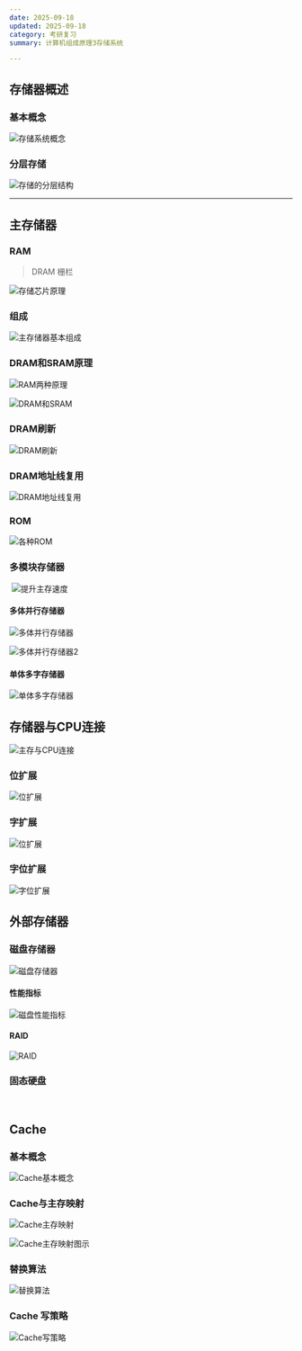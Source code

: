 ```yaml
---
date: 2025-09-18
updated: 2025-09-18
category: 考研复习
summary: 计算机组成原理3存储系统

---
```


## 存储器概述

### 基本概念

![存储系统概念](./../../public/assets/计组/存储系统概念.png)

### 分层存储

![存储的分层结构](./../../public/assets/计组/存储的分层结构.png)

---

## 主存储器

### RAM

> DRAM 栅栏

![存储芯片原理](./../../public/assets/计组/存储芯片原理.png)

### 组成

![主存储器基本组成](./../../public/assets/计组/主存储器基本组成.png)



### DRAM和SRAM原理

![RAM两种原理](./../../public/assets/计组/RAM两种原理.png)

![DRAM和SRAM](./../../public/assets/计组/DRAM和SRAM.png)

### DRAM刷新

![DRAM刷新](./../../public/assets/计组/DRAM刷新.png)

### DRAM地址线复用

![DRAM地址线复用](./../../public/assets/计组/DRAM地址线复用.png)



### ROM

![各种ROM](./../../public/assets/计组/各种ROM.png)



### 多模块存储器

​	![提升主存速度](./../../public/assets/计组/提升主存速度.png)

#### 多体并行存储器

![多体并行存储器](./../../public/assets/计组/多体并行存储器.png)

![多体并行存储器2](./../../public/assets/计组/多体并行存储器2.png)



#### 单体多字存储器

![单体多字存储器](./../../public/assets/计组/单体多字存储器.png)



## 存储器与CPU连接

![主存与CPU连接](./../../public/assets/计组/主存与CPU连接.png)

### 位扩展

![位扩展](./../../public/assets/计组/位扩展.png)



### 字扩展

![位扩展](./../../public/assets/计组/位扩展.png)



### 字位扩展

![字位扩展](./../../public/assets/计组/字位扩展.png)





## 外部存储器



### 磁盘存储器

![磁盘存储器](./../../public/assets/计组/磁盘存储器.png)

#### 性能指标

![磁盘性能指标](./../../public/assets/计组/磁盘性能指标.png)

#### RAID

![RAID](./../../public/assets/计组/RAID.png)

### 固态硬盘

​	





## Cache

### 基本概念

![Cache基本概念](./../../public/assets/计组/Cache基本概念.png)



### Cache与主存映射

![Cache主存映射](./../../public/assets/计组/Cache主存映射.png)

![Cache主存映射图示](./../../public/assets/计组/Cache主存映射图示.png)



### 替换算法

![替换算法](./../../public/assets/计组/替换算法.png)



### Cache 写策略

   ![Cache写策略](./../../public/assets/计组/Cache写策略.png)



